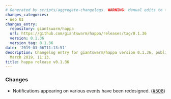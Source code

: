 ```yaml
---
# Generated by scripts/aggregate-changelogs. WARNING: Manual edits to this files will be overwritten.
changes_categories:
- Web UI
changes_entry:
  repository: giantswarm/happa
  url: https://github.com/giantswarm/happa/releases/tag/0.1.36
  version: 0.1.36
  version_tag: 0.1.36
date: '2019-03-06T11:13:51'
description: Changelog entry for giantswarm/happa version 0.1.36, published on 06
  March 2019, 11:13.
title: happa release v0.1.36
---
```


### Changes

- Notifications appearing on various events have been redesigned. ([#508](https://github.com/giantswarm/happa/pull/508))
